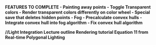 <b>FEATURES TO COMPLETE<b>
	- Painting away points
			- Toggle Transparent colors
			- Render transparent colors differently on color wheel
			- Special save that deletes hidden points
	- Fog
			- Precalculate convex hulls
			- Integrate convex hull into fog algorithm
			- Fix convex hull algorithm


//Light Integration
Lecture outline
	Rendering tutorial
	Equation 11 from Real-time Polygonal Lighting